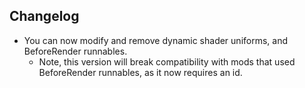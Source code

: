 ## Changelog  
- You can now modify and remove dynamic shader uniforms, and BeforeRender runnables.
  - Note, this version will break compatibility with mods that used BeforeRender runnables, as it now requires an id.